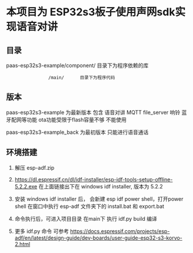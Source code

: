 # 本项目为 ESP32s3板子使用声网sdk实现语音对讲

## 目录
paas-esp32s3-example/component/ 目录下为程序依赖的库

                    /main/      目录下为程序代码

## 版本
paas-esp32s3-example   为最新版本 包含 语音对讲 MQTT file_server 响铃 蓝牙配网等功能 ota功能受限于flash容量不够 不能使用

paas-esp32s3-example_back   为最初版本 只能进行语音通话 

## 环境搭建 

1. 解压 esp-adf.zip 
   
2. https://dl.espressif.cn/dl/idf-installer/esp-idf-tools-setup-offline-5.2.2.exe
在上面链接出下在 windows idf installer, 版本为 5.2.2 

3. 安装 windows idf installer 后， 会新建 esp idf power shell，打开power shell
   在窗口中执行 esp-adf 文件夹下的 install.bat 和 export.bat 

4. 命令执行后，可进入项目目录 在main下 执行 idf.py build 编译 
5. 更多 idf.py 命令 可参考 https://docs.espressif.com/projects/esp-adf/en/latest/design-guide/dev-boards/user-guide-esp32-s3-korvo-2.html
